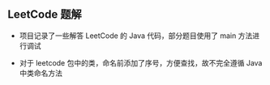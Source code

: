 ## LeetCode 题解

- 项目记录了一些解答  LeetCode 的 Java 代码，部分题目使用了 main 方法进行调试

- 对于 leetcode 包中的类，命名前添加了序号，方便查找，故不完全遵循 Java 中类命名方法
